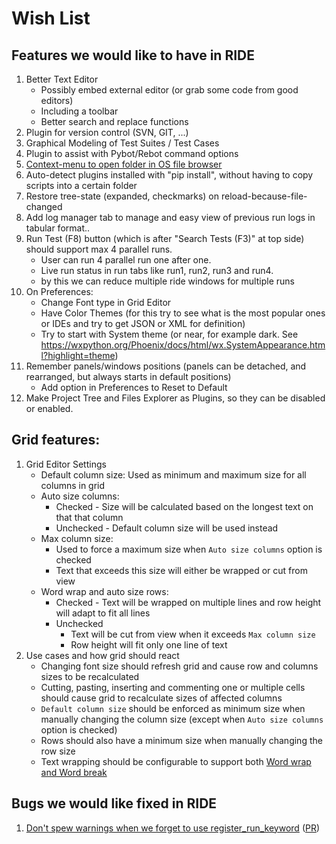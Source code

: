 # Wish List

## Features we would like to have in RIDE

1. Better Text Editor
    * Possibly embed external editor (or grab some code from good editors)
    * Including a toolbar
    * Better search and replace functions
2. Plugin for version control (SVN, GIT, ...)
3. Graphical Modeling of Test Suites / Test Cases
4. Plugin to assist with Pybot/Rebot command options
5. [Context-menu to open folder in OS file browser](https://github.com/robotframework/RIDE/issues/1650)
6. Auto-detect plugins installed with "pip install", without having to copy scripts into a certain folder
7. Restore tree-state (expanded, checkmarks) on reload-because-file-changed
8. Add log manager tab to manage and easy view of previous run logs in tabular format.. 
9. Run Test (F8) button (which is after "Search Tests (F3)" at top side) should support max 4 parallel runs. 
     * User can run 4 parallel run one after one.
     * Live run status in run tabs like run1, run2, run3 and run4.   
     * by this we can reduce multiple ride windows for multiple runs
10. On Preferences:
      * Change Font type in Grid Editor
      * Have Color Themes (for this try to see what is the most popular ones or IDEs and try to get JSON or XML for definition)
      * Try to start with System theme (or near, for example dark. See https://wxpython.org/Phoenix/docs/html/wx.SystemAppearance.html?highlight=theme)
11. Remember panels/windows positions (panels can be detached, and rearranged, but always starts in default positions)
      * Add option in Preferences to Reset to Default
12. Make Project Tree and Files Explorer as Plugins, so they can be disabled or enabled.

## Grid features:

1. Grid Editor Settings
     * Default column size: Used as minimum and maximum size for all columns in grid
     * Auto size columns:
          * Checked - Size will be calculated based on the longest text on that that column
          * Unchecked - Default column size will be used instead
     * Max column size: 
          * Used to force a maximum size when `Auto size columns` option is checked
          * Text that exceeds this size will either be wrapped or cut from view
     * Word wrap and auto size rows:
          * Checked - Text will be wrapped on multiple lines and row height will adapt to fit all lines
          * Unchecked
               * Text will be cut from view when it exceeds `Max column size`
               * Row height will fit only one line of text
2. Use cases and how grid should react
     * Changing font size should refresh grid and cause row and columns sizes to be recalculated
     * Cutting, pasting, inserting and commenting one or multiple cells should cause grid to recalculate sizes of affected columns
     * `Default column size` should be enforced as minimum size when manually changing the column size (except when `Auto size columns` option is checked)
     * Rows should also have a minimum size when manually changing the row size
     * Text wrapping should be configurable to support both [Word wrap and Word break](https://www.geeksforgeeks.org/what-is-the-difference-between-word-break-break-all-versus-word-wrap-break-word-in-css/)

## Bugs we would like fixed in RIDE

1. [Don't spew warnings when we forget to use register_run_keyword](https://github.com/robotframework/ride/issues/1661) ([PR](https://github.com/robotframework/ride/issues/1662))